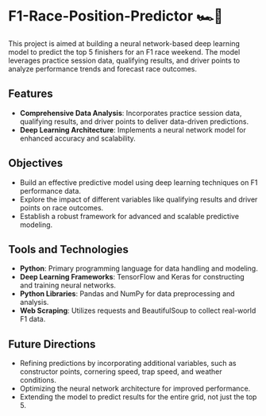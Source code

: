# F1-Race-Position-Predictor 🏎️🏁

This project is aimed at building a neural network-based deep learning model to predict the top 5 finishers for an F1 race weekend. The model leverages practice session data, qualifying results, and driver points to analyze performance trends and forecast race outcomes.

## Features
- **Comprehensive Data Analysis**: Incorporates practice session data, qualifying results, and driver points to deliver data-driven predictions.
- **Deep Learning Architecture**: Implements a neural network model for enhanced accuracy and scalability.

## Objectives
- Build an effective predictive model using deep learning techniques on F1 performance data.
- Explore the impact of different variables like qualifying results and driver points on race outcomes.
- Establish a robust framework for advanced and scalable predictive modeling.

## Tools and Technologies
- **Python**: Primary programming language for data handling and modeling.
- **Deep Learning Frameworks**: TensorFlow and Keras for constructing and training neural networks.
- **Python Libraries**: Pandas and NumPy for data preprocessing and analysis.
- **Web Scraping**: Utilizes requests and BeautifulSoup to collect real-world F1 data.

## Future Directions
- Refining predictions by incorporating additional variables, such as constructor points, cornering speed, trap speed, and weather conditions.
- Optimizing the neural network architecture for improved performance.
- Extending the model to predict results for the entire grid, not just the top 5.
